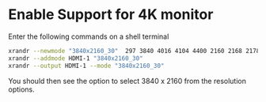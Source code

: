 # Enable Support for 4K monitor

Enter the following commands on a shell terminal

````bash
xrandr --newmode "3840x2160_30"  297 3840 4016 4104 4400 2160 2168 2178 2250 +hsync +vsync
xrandr --addmode HDMI-1 "3840x2160_30"
xrandr --output HDMI-1 --mode "3840x2160_30"
````

You should then see the option to select 3840 x 2160 from the resolution options.
